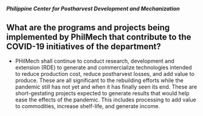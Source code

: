 ##### Philippine Center for Postharvest Development and Mechanization

## What are the programs and projects being implemented by PhilMech that contribute to the COVID-19 initiatives of the department?


 - PHilMech shall continue to conduct research, development and extension (RDE) to generate and commercialize technologies intended to reduce production cost, reduce postharvest losses, and add value to produce. These are all significant to the rebuilding efforts while the pandemic still has not yet and when it has finally seen its end. These are short-gestating projects expected to generate results that would help ease the effects of the pandemic. This includes processing to add value to commodities, increase shelf-life, and generate income.
